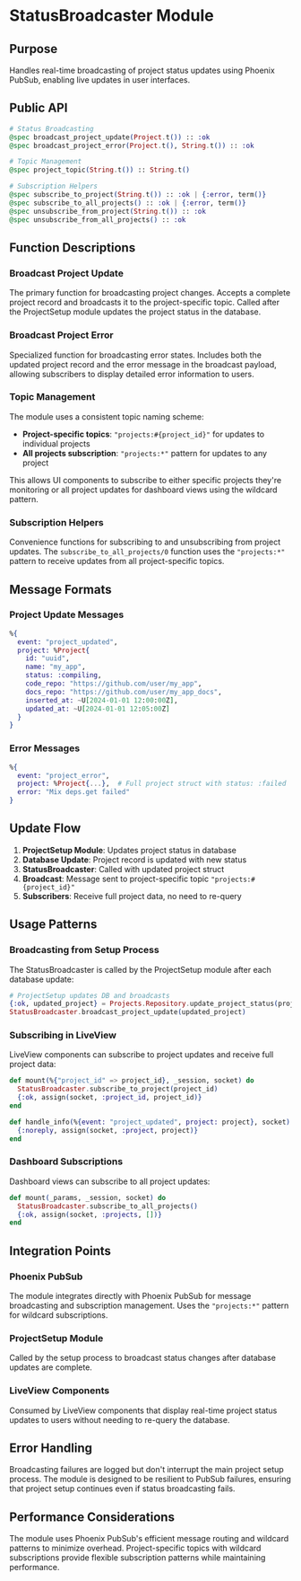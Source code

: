 # StatusBroadcaster Module

## Purpose
Handles real-time broadcasting of project status updates using Phoenix PubSub, enabling live updates in user interfaces.

## Public API
```elixir
# Status Broadcasting
@spec broadcast_project_update(Project.t()) :: :ok
@spec broadcast_project_error(Project.t(), String.t()) :: :ok

# Topic Management
@spec project_topic(String.t()) :: String.t()

# Subscription Helpers
@spec subscribe_to_project(String.t()) :: :ok | {:error, term()}
@spec subscribe_to_all_projects() :: :ok | {:error, term()}
@spec unsubscribe_from_project(String.t()) :: :ok
@spec unsubscribe_from_all_projects() :: :ok
```

## Function Descriptions

### Broadcast Project Update
The primary function for broadcasting project changes. Accepts a complete project record and broadcasts it to the project-specific topic. Called after the ProjectSetup module updates the project status in the database.

### Broadcast Project Error
Specialized function for broadcasting error states. Includes both the updated project record and the error message in the broadcast payload, allowing subscribers to display detailed error information to users.

### Topic Management
The module uses a consistent topic naming scheme:
- **Project-specific topics**: `"projects:#{project_id}"` for updates to individual projects
- **All projects subscription**: `"projects:*"` pattern for updates to any project

This allows UI components to subscribe to either specific projects they're monitoring or all project updates for dashboard views using the wildcard pattern.

### Subscription Helpers
Convenience functions for subscribing to and unsubscribing from project updates. The `subscribe_to_all_projects/0` function uses the `"projects:*"` pattern to receive updates from all project-specific topics.

## Message Formats

### Project Update Messages
```elixir
%{
  event: "project_updated",
  project: %Project{
    id: "uuid",
    name: "my_app",
    status: :compiling,
    code_repo: "https://github.com/user/my_app",
    docs_repo: "https://github.com/user/my_app_docs",
    inserted_at: ~U[2024-01-01 12:00:00Z],
    updated_at: ~U[2024-01-01 12:05:00Z]
  }
}
```

### Error Messages
```elixir
%{
  event: "project_error",
  project: %Project{...},  # Full project struct with status: :failed
  error: "Mix deps.get failed"
}
```

## Update Flow
1. **ProjectSetup Module**: Updates project status in database
2. **Database Update**: Project record is updated with new status
3. **StatusBroadcaster**: Called with updated project struct
4. **Broadcast**: Message sent to project-specific topic `"projects:#{project_id}"`
5. **Subscribers**: Receive full project data, no need to re-query

## Usage Patterns

### Broadcasting from Setup Process
The StatusBroadcaster is called by the ProjectSetup module after each database update:

```elixir
# ProjectSetup updates DB and broadcasts
{:ok, updated_project} = Projects.Repository.update_project_status(project.id, :compiling)
StatusBroadcaster.broadcast_project_update(updated_project)
```

### Subscribing in LiveView
LiveView components can subscribe to project updates and receive full project data:

```elixir
def mount(%{"project_id" => project_id}, _session, socket) do
  StatusBroadcaster.subscribe_to_project(project_id)
  {:ok, assign(socket, :project_id, project_id)}
end

def handle_info(%{event: "project_updated", project: project}, socket) do
  {:noreply, assign(socket, :project, project)}
end
```

### Dashboard Subscriptions
Dashboard views can subscribe to all project updates:

```elixir
def mount(_params, _session, socket) do
  StatusBroadcaster.subscribe_to_all_projects()
  {:ok, assign(socket, :projects, [])}
end
```

## Integration Points

### Phoenix PubSub
The module integrates directly with Phoenix PubSub for message broadcasting and subscription management. Uses the `"projects:*"` pattern for wildcard subscriptions.

### ProjectSetup Module
Called by the setup process to broadcast status changes after database updates are complete.

### LiveView Components
Consumed by LiveView components that display real-time project status updates to users without needing to re-query the database.

## Error Handling
Broadcasting failures are logged but don't interrupt the main project setup process. The module is designed to be resilient to PubSub failures, ensuring that project setup continues even if status broadcasting fails.

## Performance Considerations
The module uses Phoenix PubSub's efficient message routing and wildcard patterns to minimize overhead. Project-specific topics with wildcard subscriptions provide flexible subscription patterns while maintaining performance.